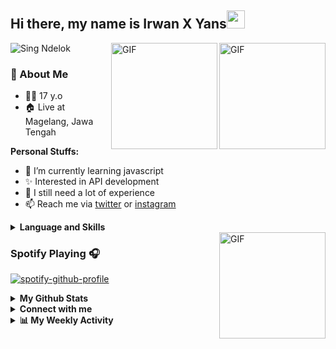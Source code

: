 
## Hi there, my name is Irwan X Yans<img src="https://github.com/TheDudeThatCode/TheDudeThatCode/blob/master/Assets/Hi.gif" width="29px">
 ![Sing Ndelok](https://komarev.com/ghpvc/?username=irwanx&color=green)
<img align="right" alt="GIF" height="170px" src="https://media.giphy.com/media/du3J3cXyzhj75IOgvA/giphy.gif" />
<img align="right" alt="GIF" height="170px" src="https://camo.githubusercontent.com/19de67baa6e5a6594c50a400d466144108a616b0/68747470733a2f2f6d65646961332e67697068792e636f6d2f6d656469612f6c6e377a32655772696951416c6c6656636e2f323030772e77656270" />

### 👤 About Me
* 🤷‍♂️ 17 y.o
* 🏠 Live at Magelang, Jawa Tengah

**Personal Stuffs:**
- 🌱 I’m currently learning javascript
- ✨ Interested in API development 
- 🤔 I still need a lot of experience
- 📫 Reach me via [twitter](https://twitter.com/artis_jepang) or [instagram](https://instagram.com/irwan_x_yans/)
<details>
  <summary><b>Language and Skills</b></summary>
  <p align="center">
    <a href="https://git-scm.com/" target="_blank"><img src="https://www.vectorlogo.zone/logos/git-scm/git-scm-icon.svg" alt="git" width="40" height="40"/></a>
    <a href="https://www.w3.org/html/" target="_blank"><img src="https://devicons.github.io/devicon/devicon.git/icons/html5/html5-original-wordmark.svg" alt="html5" width="40" height="40"/></a>
    <a href="https://www.linux.org/" target="_blank"><img src="https://devicons.github.io/devicon/devicon.git/icons/linux/linux-original.svg" alt="linux" width="40" height="40"/></a>
    <a href="https://www.php.net" target="_blank"><img src="https://devicons.github.io/devicon/devicon.git/icons/php/php-original.svg" alt="php" width="40" height="40"/></a>
    <a href="https://www.javascript.com" target="_blank"><img src="https://devicon.dev/devicon.git/icons/javascript/javascript-original.svg" alt="javascript" width="40" height="40"/></a>
  </p>
</details>
<img align="right" alt="GIF" height="170px" src="https://media.giphy.com/media/J5B1Y8QZnzXXbLQIBu/giphy.gif" />

### Spotify Playing 🎧

[![spotify-github-profile](https://spotify-github-profile.vercel.app/api/view?uid=314iqaa5wlnytjblf2yfa4es5aly&cover_image=true&theme=novatorem)](https://spotify-github-profile.vercel.app/api/view?uid=314iqaa5wlnytjblf2yfa4es5aly&redirect=true)

<details>
  <summary><b>My Github Stats</b></summary>
  <img alt="Irwan's github stats" src="https://github-readme-stats.vercel.app/api?username=irwanx&count_private=true&hide=issues&show_icons=true&hide_border=true&include_all_commits=true&line_height=24"/>
  <img align="right" alt="GIF" height="170px" src="https://media.giphy.com/media/dxn6fRlTIShoeBr69N/giphy.gif" />
  <img alt="Top Langs" src="https://github-readme-stats.vercel.app/api/top-langs/?username=irwanx&layout=compact&hide_border=true"/>
</details>

<details>
  <summary><b>Connect with me</b></summary>
  <p align="center">
    <i>Let's connect and chat! We are about to Change the World.</i><br><br>
    <a href="https://twitter.com/artis_jepang" target="blank"><img align="center" src="https://cdn.jsdelivr.net/npm/simple-icons@3.0.1/icons/twitter.svg" alt="n1ghtpe0ple420" height="30" width="40" /></a>
    <a href="https://instagram.com/irwan_x_yans" target="blank"><img align="center" src="https://cdn.jsdelivr.net/npm/simple-icons@3.0.1/icons/instagram.svg" alt="putra.go.id" height="30" width="40" /></a>
    <a href="https://wa.me/628882611841" target="blank"><img align="center" src="https://cdn.jsdelivr.net/npm/simple-icons@3.0.1/icons/whatsapp.svg" alt="putra.go.id" height="30" width="40" /></a>
  </p>
</details>

<details>
<summary><b>📊 My Weekly Activity</b></summary>

<!--START_SECTION:waka-->
```text
JavaScript   23 hrs 48 mins  ████████████████████████░   95.51 %
Pawn         30 mins         ▓░░░░░░░░░░░░░░░░░░░░░░░░   02.05 %
JSON         30 mins         ▓░░░░░░░░░░░░░░░░░░░░░░░░   02.04 %
POVRay       4 mins          ░░░░░░░░░░░░░░░░░░░░░░░░░   00.33 %
```
<!--END_SECTION:waka-->
</details>
